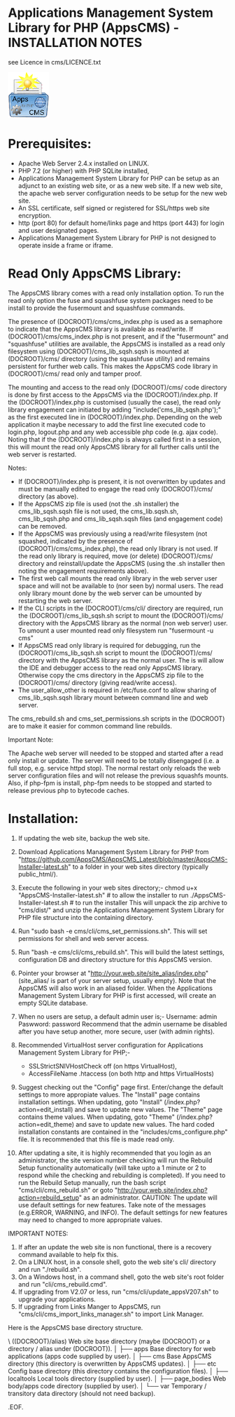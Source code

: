 Applications Management System Library for PHP (AppsCMS) - INSTALLATION NOTES
===========================================================================
see Licence in cms/LICENCE.txt
<!-- SVN Build: $Id: Installation.md 2054 2021-04-09 04:42:32Z robert0609 $ -->

![AppsCMS Logo](cms/images/AppsCMS_logo_small.gif)

Prerequisites:
==============

*	Apache Web Server 2.4.x installed on LINUX.
*	PHP 7.2 (or higher) with PHP SQLite installed,
*	Applications Management System Library for PHP can be setup as an adjunct to an existing web site, or as a new web site. If a
	new web site, the apache web server configuration needs to be setup for the new web site.
*	An SSL certificate, self signed or registered for SSL/https web site encryption.
*	http (port 80) for default home/links page and https (port 443) for login and user designated pages.
*	Applications Management System Library for PHP is not designed to operate inside a frame or iframe.

Read Only AppsCMS Library:
==========================

The AppsCMS library comes with a read only installation option.
To run the read only option the fuse and squashfuse system packages need to be install to provide the fusermount and squashfuse commands.

The presence of (DOCROOT)/cms/cms_index.php is used as a semaphore to indicate that the AppsCMS library is available as read/write.
 If (DOCROOT)/cms/cms_index.php is not present,
 and if the "fusermount" and "squashfuse" utilities are available,
 the AppsCMS is installed as a read only filesystem using (DOCROOT)/cms_lib_sqsh.sqsh
 is mounted at (DOCROOT)/cms/ directory (using the squashfuse utility) and remains persistent for further web calls.
 This makes the AppsCMS code library in (DOCROOT)/cms/ read only and tamper proof.

The mounting and access to the read only (DOCROOT)/cms/ code directory is done by first access to the AppsCMS via the (DOCROOT)/index.php.
If the (DOCROOT)/index.php is customised (usually the case), the read only library engagement can initiated by
adding "include('cms_lib_sqsh.php');" as the first executed line in (DOCROOT)/index.php. Depending on the web application
it maybe necessary to add the first line executed code to login.php, logout.php and any web accessible php code (e.g. ajax code).
Noting that if the (DOCROOT)/index.php is always called first in a session, this will mount the read only AppsCMS library for all further calls until the web server is restarted.

Notes:

*	If (DOCROOT)/index.php is present, it is not overwritten by updates and must be manually edited
to engage the read only (DOCROOT)/cms/ directory (as above).
*	If the AppsCMS zip file is used (not the .sh installer) the cms_lib_sqsh.sqsh file is not used,
the cms_lib.sqsh.sh, cms_lib_sqsh.php and cms_lib_sqsh.sqsh files (and engagement code) can be removed.
*	If the AppsCMS was previously using a read/write filesystem (not squashed, indicated by the presence of (DOCROOT)/cms/cms_index.php),
the read only library is not used. If the read only library is required, move (or delete) (DOCROOT)/cms/ directory
and reinstall/update the AppsCMS (using the .sh installer then noting the engagement requirements above).
*	The first web call mounts the read only library in the web server user space and will not be available to (nor seen by) normal users.
 The read only library mount done by the web server can be umounted by restarting the web server.
*	If the CLI scripts in the (DOCROOT)/cms/cli/ directory are required, run the (DOCROOT)/cms_lib_sqsh.sh script to mount the
 (DOCROOT)/cms/ directory with the AppsCMS library as the normal (non web server) user.
 To umount a user mounted read only filesystem run "fusermount -u cms"
*	If AppsCMS read only library is required for debugging, run the (DOCROOT)/cms_lib_sqsh.sh script to mount the
 (DOCROOT)/cms/ directory with the AppsCMS library as the normal user.
 The is will allow the IDE and debugger access to the read only AppsCMS library.
 Otherwise copy the cms directory in the AppsCMS zip file to the (DOCROOT)/cms/ directory (giving read/write access).
*	The user_allow_other is required in /etc/fuse.conf to allow sharing of cms_lib_sqsh.sqsh library mount between command line and web server.

The cms_rebuild.sh and cms_set_permissions.sh scripts in the (DOCROOT) are to make it easier for common command line rebuilds.

Important Note:

The Apache web server will needed to be stopped and started after a read only install or update.
The server will need to be totally disengaged (i.e. a full stop, e.g. service httpd stop).
The normal restart only reloads the web server configuration files and will not release the previous squashfs mounts.
Also, if php-fpm is install, php-fpm needs to be stopped and started to release previous php to bytecode caches.

Installation:
=============

1.	If updating the web site, backup the web site.

2.	Download Applications Management System Library for PHP from
	"https://github.com/AppsCMS/AppsCMS_Latest/blob/master/AppsCMS-Installer-latest.sh"
	to a folder in your web sites directory (typically public_html/).

3.	Execute the following in your web sites directory;-
		chmod u+x "AppsCMS-Installer-latest.sh"	# to allow the installer to run
		./AppsCMS-Installer-latest.sh	# to run the installer
	This will unpack the  zip archive to "cms/dist/" and
	unzip the Applications Management System Library for PHP file structure into the containing directory.

4.	Run "sudo bash -e cms/cli/cms_set_permissions.sh". This will set permissions for shell and web server access.

5.	Run "bash -e cms/cli/cms_rebuild.sh". This will build the latest settings, configuration DB and directory structure for this AppsCMS version.

6.	Pointer your browser at	"http://your.web.site/site_alias/index.php" (site_alias/ is part of your server setup, usually empty).
	Note that the AppsCMS will also work in an aliased folder.
	When the Applications Management System Library for PHP is first accessed, will create an empty SQLite database.

7.	When no users are setup, a default admin user is;-
	Username: admin
	Paswword: password
	Recommend that the admin username be disabled after you have setup another, more secure, user (with admin rights).

8.	Recommended VirtualHost server configuration for Applications Management System Library for PHP;-
	* SSLStrictSNIVHostCheck off (on https VirtualHost),
	* AccessFileName .htaccess (on both http and https VirtualHosts)

9.	Suggest checking out the "Config" page first.
	Enter/change the default settings to more appropiate values.
	The "Install" page contains installation settings. When updating, goto "Install" (/index.php?action=edit_install) and save to update new values.
	The "Theme" page contains theme values. When updating, goto "Theme" (/index.php?action=edit_theme) and save to update new values.
	The hard coded installation constants are contained in the "includes/cms_configure.php" file. It is recommended
	that this file is made read only.

10.	After updating a site, it is highly recommended that you login as an administrator, the site version number checking will run the Rebuild Setup functionality automatically (will take upto a 1 minute or 2 to respond while the checking and rebuilding is completed).
	If you need to run the Rebuild Setup manually, run the bash script "cms/cli/cms_rebuild.sh" or goto "http://your.web.site/index.php?action=rebuild_setup" as an administrator.
	CAUTION: The update will use default settings for new features. Take note of the messages (e.g.ERROR, WARNING, and INFO).
	The default settings for new features may need to changed to more appropriate values.


IMPORTANT NOTES:
1. If after an update the web site is non functional, there is a recovery command available to help fix this.
2. On a LINUX host, in a console shell, goto the web site's cli/ directory and run "./rebuild.sh".
3. On a Windows host, in a command shell, goto the web site's root folder and run "cli/cms_rebuild.cmd".
4. If upgrading from V2.07 or less, run "cms/cli/update_appsV207.sh" to upgrade your applications.
5. If upgrading from Links Manger to AppsCMS, run "cms/cli/cms_import_links_manager.sh" to import Link Manager.

Here is the AppsCMS base directory structure.

\ ((DOCROOT)/alias)          Web site base directory (maybe (DOCROOT) or a directory / alias under (DOCROOT)).
│
├── apps                   Base directory for web applications (apps code supplied by user).
│
├── cms                    Base AppsCMS directory (this directory is overwritten by AppsCMS updates).
│
├── etc                    Config base directory (this directory contains the configuration files).
│
├── localtools             Local tools directory (supplied by user).
│
├── page_bodies            Web body/apps code directory (supplied by user).
│
└── var                    Temporary / transitory data directory (should not need backup).


.EOF.



